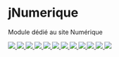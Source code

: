# jNumerique
Module dédié au site Numérique
<p>
  <a href="https://travis-ci.com/organizations/departement-loire-atlantique">
    <img src="https://travis-ci.com/departement-loire-atlantique/jNumerique.svg?branch=master" />
  </a>
  <a href="https://sonarcloud.io/organizations/departement-loire-atlantique">
    <img src="https://sonarcloud.io/api/project_badges/measure?project=departement-loire-atlantique_jNumerique&metric=ncloc" />
    <img src="https://sonarcloud.io/api/project_badges/measure?project=departement-loire-atlantique_jNumerique&metric=bugs" />
    <img src="https://sonarcloud.io/api/project_badges/measure?project=departement-loire-atlantique_jNumerique&metric=code_smells" />
    <img src="https://sonarcloud.io/api/project_badges/measure?project=departement-loire-atlantique_jNumerique&metric=coverage" />
    <img src="https://sonarcloud.io/api/project_badges/measure?project=departement-loire-atlantique_jNumerique&metric=duplicated_lines_density" />
    <img src="https://sonarcloud.io/api/project_badges/measure?project=departement-loire-atlantique_jNumerique&metric=sqale_rating" />
    <img src="https://sonarcloud.io/api/project_badges/measure?project=departement-loire-atlantique_jNumerique&metric=alert_status" />
    <img src="https://sonarcloud.io/api/project_badges/measure?project=departement-loire-atlantique_jNumerique&metric=reliability_rating" />
    <img src="https://sonarcloud.io/api/project_badges/measure?project=departement-loire-atlantique_jNumerique&metric=security_rating" />
    <img src="https://sonarcloud.io/api/project_badges/measure?project=departement-loire-atlantique_jNumerique&metric=sqale_index" />
    <img src="https://sonarcloud.io/api/project_badges/measure?project=departement-loire-atlantique_jNumerique&metric=vulnerabilities" />
    </a>
</p>
